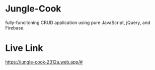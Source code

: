 # Jungle-Cook

fully-funcitoning CRUD application using pure JavaScript, jQuery, and Firebase.

# Live Link

https://jungle-cook-2312a.web.app/#
